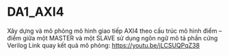 # DA1_AXI4
Xây dựng và mô phỏng mô hình giao tiếp AXI4 theo cấu trúc mô hình điểm – điểm giữa một MASTER và một SLAVE sử dụng ngôn ngữ mô tả phần cứng Verilog
Link quay kết quả mô phỏng: https://youtu.be/jLCSUQPqZ38
